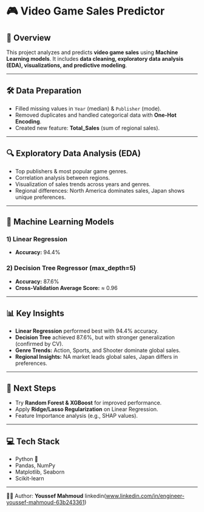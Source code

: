# 🎮 Video Game Sales Predictor

## 📌 Overview
This project analyzes and predicts **video game sales** using **Machine Learning models**.
It includes **data cleaning, exploratory data analysis (EDA), visualizations, and predictive modeling**.

---

## 🛠️ Data Preparation
- Filled missing values in `Year` (median) & `Publisher` (mode).
- Removed duplicates and handled categorical data with **One-Hot Encoding**.
- Created new feature: **Total_Sales** (sum of regional sales).

---

## 🔍 Exploratory Data Analysis (EDA)
- Top publishers & most popular game genres.
- Correlation analysis between regions.
- Visualization of sales trends across years and genres.
- Regional differences: North America dominates sales, Japan shows unique preferences.

---

## 🤖 Machine Learning Models
### 1) **Linear Regression**
- **Accuracy:** 94.4%

### 2) **Decision Tree Regressor** (max_depth=5)
- **Accuracy:** 87.6%
- **Cross-Validation Average Score:** ≈ 0.96

---

## 📊 Key Insights
- **Linear Regression** performed best with 94.4% accuracy.
- **Decision Tree** achieved 87.6%, but with stronger generalization (confirmed by CV).
- **Genre Trends:** Action, Sports, and Shooter dominate global sales.
- **Regional Insights:** NA market leads global sales, Japan differs in preferences.

---

## 🚀 Next Steps
- Try **Random Forest & XGBoost** for improved performance.
- Apply **Ridge/Lasso Regularization** on Linear Regression.
- Feature Importance analysis (e.g., SHAP values).

---

## 💻 Tech Stack
- Python 🐍
- Pandas, NumPy
- Matplotlib, Seaborn
- Scikit-learn

---

👨‍💻 Author: **Youssef Mahmoud**
linkedin(www.linkedin.com/in/engineer-youssef-mahmoud-63b243361)
